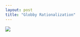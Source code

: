 ```yaml
---
layout: post
title: "Globby Rationalization"
---
```


<img id="img" src="https://i.redd.it/fwzguxmjb7e51.png"/>
